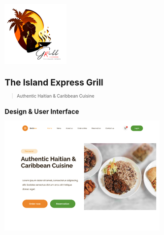 <img src="./docs/images/the-island-express-grill.png" alt="The Island Express Grill" width="200">

# The Island Express Grill

> Authentic Haitian & Caribbean Cuisine

## Design & User Interface

<img src="./docs/images/the-ialand-express-grill-ui.png" alt="The Island Express Grill UI" width="600">
